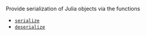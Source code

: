 Provide serialization of Julia objects via the functions

  * [`serialize`](@ref)
  * [`deserialize`](@ref)

